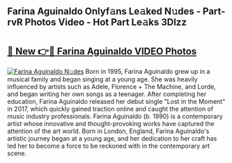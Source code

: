 ## Farina Aguinaldo Onlyf𝚊ns Le𝚊ked N𝚞des - Part-rvR Photos Video - Hot Part Le𝚊ks 3Dlzz

# <h2><a href="http://ab56801.deff.icu/?id=Farina+Aguinaldo">🔗 New 👉🔴 Farina Aguinaldo VIDEO Photos</a></h2>

[![Farina Aguinaldo N𝚞des](https://i.imgur.com/rIISA9y.gif)](http://ab56801.deff.icu/?id=Farina+Aguinaldo)
Born in 1995, Farina Aguinaldo grew up in a musical family and began singing at a young age. She was heavily influenced by artists such as Adele, Florence + The Machine, and Lorde, and began writing her own songs as a teenager. After completing her education, Farina Aguinaldo released her debut single "Lost in the Moment" in 2017, which quickly gained traction online and caught the attention of music industry professionals. Farina Aguinaldo (b. 1990) is a contemporary artist whose innovative and thought-provoking works have captured the attention of the art world. Born in London, England, Farina Aguinaldo's artistic journey began at a young age, and her dedication to her craft has led her to become a force to be reckoned with in the contemporary art scene.

